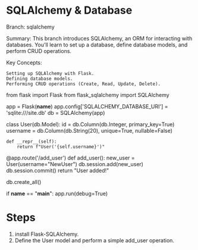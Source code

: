# SQLAlchemy & Database

Branch: sqlalchemy

Summary: This branch introduces SQLAlchemy, an ORM for interacting with databases. You'll learn to set up a database, define database models, and perform CRUD operations.

Key Concepts:

    Setting up SQLAlchemy with Flask.
    Defining database models.
    Performing CRUD operations (Create, Read, Update, Delete).

from flask import Flask
from flask_sqlalchemy import SQLAlchemy

app = Flask(__name__)
app.config['SQLALCHEMY_DATABASE_URI'] = 'sqlite:///site.db'
db = SQLAlchemy(app)

class User(db.Model):
    id = db.Column(db.Integer, primary_key=True)
    username = db.Column(db.String(20), unique=True, nullable=False)
    
    def __repr__(self):
        return f"User('{self.username}')"

@app.route('/add_user')
def add_user():
    new_user = User(username="NewUser")
    db.session.add(new_user)
    db.session.commit()
    return "User added!"

db.create_all()

if __name__ == "__main__":
    app.run(debug=True)

# Steps
1. install Flask-SQLAlchemy.
2. Define the User model and perform a simple add_user operation.

